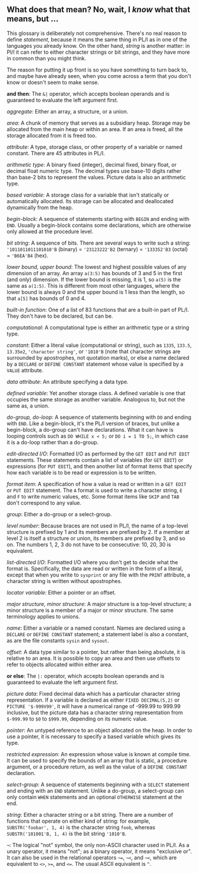 ## What does that mean?  No, wait, I _know_ what that means, but ...

This glossary is deliberately not comprehensive.  There's no real
reason to define *statement*, because it means the same thing
in PL/I as in one of the languages you already know.  On the
other hand, *string* is another matter: in Pl/I it can refer
to either character strings or bit strings, and they have
more in common than you might think.

The reason for putting it up front is so you have something
to turn back to, and maybe have already seen, when you come
across a term that you don't know or doesn't seem to make sense.

**and then**: The `&|` operator, which accepts boolean operands
and is guaranteed to evaluate the left argument first.

*aggregate*: Either an array, a structure, or a union.

*area*: A chunk of memory that serves as a subsidiary heap.
Storage may be allocated from the main heap or within an area.
If an area is freed, all the storage allocated from it is freed too.

*attribute*: A type, storage class, or other property of a
variable or named constant.  There are 45 attributes in PL/I.

*arithmetic type*: A binary fixed (integer), decimal fixed,
binary float, or decimal float numeric type.  The decimal
types use base-10 digits rather than base-2 bits to represent
the values.  Picture data is also an arithmetic type.

*based variable*: A storage class for a variable that isn't
statically or automatically allocated.  Its storage can be
allocated and deallocated dynamically from the heap.

*begin-block*: A sequence of statements starting with `BEGIN`
and ending with `END`.  Usually a begin-block contains some
declarations, which are otherwise only allowed at the
procedure level.

*bit string*: A sequence of bits.  There are several ways to
write such a string: `'1011011011101010'B` (binary) =
`'23123222'B2` (ternary) = `'133352'B3` (octal) = `'B6EA'B4` (hex).

*lower bound, upper bound*: The lowest and highest possible values of any dimension
of an array.  An array `a(3:5)` has bounds of 3 and 5 in the first
(and only) dimension.  If the lower bound is missing, it is 1,
so `a(5)` is the same as `a(1:5)`.  This is different from most
other languages, where the lower bound is always 0 and the upper bound
is 1 less than the length, so that `a[5]` has bounds of 0 and 4.

*built-in function*:  One of a list of 83 functions that are a
built-in part of PL/I.  They don't have to be declared, but can be.

*computational*:  A computational type is either an arithmetic type
or a string type.

*constant*: Either a literal value (computational or string),
such as `1335`, `133.5`, `13.35e2`, `'character string'`, or `'1010'B`
(note that character strings are surrounded by apostrophes, not
quotation marks),
or else a name declared by a `DECLARE` or `DEFINE CONSTANT` statement
whose value is specified by a `VALUE` attribute.

*data attribute*: An attribute specifying a data type.

*defined variable*: Yet another storage class.  A defined
variable is one that occupies the same storage as another
variable.  Analogous to, but not the same as, a union.

*do-group, do-loop*: A sequence of statements beginning
with `DO` and ending with `END`.  Like a begin-block,
it's the PL/I version of braces, but unlike a begin-block,
a do-group can't have declarations.  What it can have
is looping controls such as `DO WHILE x < 5;` or
`DO i = 1 TO 5;`, in which case it is a do-loop rather
than a do-group.


*edit-directed I/O*: Formatted I/O as performed by the
`GET EDIT` and `PUT EDIT` statements.  These statements
contain a list of variables (for `GET EDIT`) or
expressions (for `PUT EDIT`), and then another list of
format items that specify how each variable is to be
read or expression is to be written.

*format item*: A specification of how a value is read or
written in a `GET EDIT` or `PUT EDIT` statement.  The
`A` format is used to write a character string, `E` and `F`
to write numeric values, etc.  Some format items like
`SKIP` and `TAB` don't correspond to any value.

*group*: Either a do-group or a select-group.

*level number*:  Because braces are not used in PL/I,
the name of a top-level structure is prefixed by 1
and its members are prefixed by 2.  If a member at
level 2 is itself a structure or union, its members are prefixed
by 3, and so on.  The numbers 1, 2, 3 do not have to be
consecutive: 10, 20, 30 is equivalent.

*list-directed I/O*: Formatted I/O where you don't get
to decide what the format is.  Specifically, the data
are read or written in the form of a literal, except that
when you write to `sysprint` or any file with the `PRINT`
attribute, a character string is written
without apostrophes.

*locator variable*:  Either a pointer or an offset.

*major structure, minor structure*:
A major structure is a top-level structure; a minor
structure is a member of a major or minor structure.
The same terminology applies to unions.

*name*:  Either a variable or a named constant.
Names are declared using a `DECLARE` or `DEFINE CONSTANT`
statement; a statement label is also a constant,
as are the file constants `sysin` and `sysout`.

*offset*:  A data type similar to a pointer,
but rather than being absolute, it is relative to an area.
It is possible to copy an area and then use offsets to
refer to objects allocated within either area.

**or else**: The `|:` operator, which accepts boolean operands
and is guaranteed to evaluate the left argument first.

*picture data*:  Fixed decimal data which has a
particular character string representation.
If a variable is declared as either
`FIXED DECIMAL(5,2)` or `PICTURE '$-999V99'`,
it will have a numerical range of -999.99 to 999.99 inclusive,
but the picture data has a character string
representation from `$-999.99` to `$0` to `$999.99`,
depending on its numeric value.

*pointer*:  An untyped reference to an object allocated
on the heap.  In order to use a pointer, it is necessary
to specify a based variable which gives its type.

*restricted expression*:  An expression whose value is
known at compile time.  It can be used to specify the
bounds of an array that is static, a procedure argument,
or a procedure return, as well as the value of a `DEFINE
CONSTANT` declaration.

*select-group*:  A sequence of statements beginning with a 
`SELECT` statement and ending with an `END` statement.
Unlike a do-group, a select-group can only contain `WHEN`
statements and an optional `OTHERWISE` statement at the end.

*string*:  Either a character string or a bit string.
There are a number of functions that operate on either kind
of string: for example, `SUBSTR('foobar', 1, 4)` is the
character string `foob`, whereas `SUBSTR('101001'B, 1, 4)`
is the bit string `'1010'B`.

`¬`: The logical "not" symbol, the only non-ASCII character
used in PL/I.  As a unary operator, it means "not"; as a binary
operator, it means "exclusive or".  It can also be used in
the relational operators `¬=`, `¬<`, and `¬<`, which are equivalent
to `<>`, `>=`, and `<=`.  The usual ASCII equivalent is `^`.

